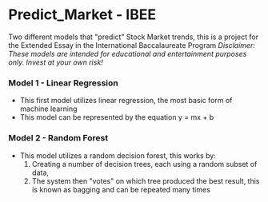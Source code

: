 # Predict_Market - IBEE
Two different models that "predict" Stock Market trends, this is a project for the Extended Essay in  the International Baccalaureate Program
*Disclaimer: These models are intended for educational and entertainment purposes only. Invest at your own risk!*

### Model 1 - Linear Regression
- This first model utilizes linear regression, the most basic form of machine learning
- This model can be represented by the equation y = mx + b

### Model 2 - Random Forest
- This model utilizes a random decision forest, this works by:
  1. Creating a number of decision trees, each using a random subset of data,
  2. The system then "votes" on which tree produced the best result, this is known as bagging and can be repeated many times
     
